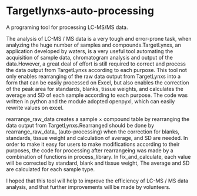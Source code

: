 # Targetlynxs-auto-processing
A programing tool for processing LC-MS/MS data.

The analysis of LC-MS / MS data is a very tough and error-prone task, when analyzing the huge number of samples and compounds.TargetLynxs, an application developed by waters, is a very useful tool automating the acquisition of sample data, chromatogram analysis and output of the data.However, a great deal of effort is still required to correct and process the data output from TargetLynxs according to each purpose. This tool not only enables rearranging of the raw data output from TargetLynxs into a form that can be easily processed on Excel, but also enables the correction of the peak area for standards, blanks, tissue weights, and calculates the average and SD of each sample according to each purpose. The code was written in python and the module adopted openpyxl, which can easily rewrite values on excel.

rearrange_raw_data creates a sample × compound table by rearranging the data output from TargetLynxs.Rearranged should be done by rearrange_raw_data_ (auto-processing) when the correction for blanks, standards, tissue weight and calculation of average, and SD are needed. In order to make it easy for users to make modifications according to their purposes, the code for processing after rearrangeing was made by a combination of functions in process_library. In fix_and_calculate, each value will be corrected by standard, blank and tissue weight, The average and SD are calculated for each sample type.

I hoped that this tool will help to improve the efficiency of LC-MS / MS data analysis, and that further improvements will be made by volunteers.
